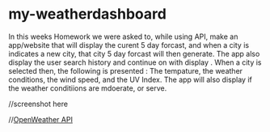 # my-weatherdashboard
 In this weeks Homework we were asked to, while using API, make an app/website that will display the curent 5 day forcast, and when a city is indicates a new city, that city 5 day forcast will then generate. The app also display the user search history and continue on with display . When a city is selected then, the following is presented : The tempature, the weather conditions, the wind speed, and the UV Index. The app will also display if the weather conditiions are mdoerate, or serve. 

//screenshot here

//[OpenWeather API](https://openweathermap.org/api)